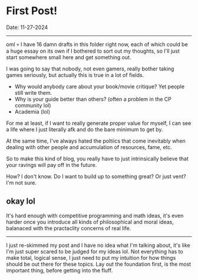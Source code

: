 # First Post!

Date: 11-27-2024

---

oml :skull: I have 16 damn drafts in this folder right now, each of which could be a huge essay on its own if I bothered to sort out my thoughts, so I'll just start somewhere small here and get something out. 

I was going to say that nobody, not even gamers, really bother taking games seriously, but actually this is true in a lot of fields. 

- Why would anybody care about your book/movie critique? Yet people still write them. 
- Why is your guide better than others? (often a problem in the CP community lol)
- Academia (lol)

For me at least, if I want to really generate proper value for myself, I can see a life where I just literally afk and do the bare minimum to get by.

At the same time, I've always hated the poltiics that come inevitably when dealing with other people and accumulation of resources, fame, etc. 

So to make this kind of blog, you really have to just intrinsically believe that your ravings will pay off in the future. 

How? I don't know. Do I want to build up to something great? Or just vent? I'm not sure. 

## okay lol 

It's hard enough with competitive programming and math ideas, it's even harder once you introduce all kinds of philosophical and moral ideas, balanaced with the practaclity concerns of real life. 

---

I just re-skimmed my post and I have no idea what I'm talking about, it's like I'm just super scared to be judged for my ideas lol. Not everything has to make total, logical sense, I just need to put my intuition for how things should be out there for these topics. Lay out the foundation first, is the most important thing, before getting into the fluff. 